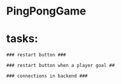 # PingPongGame


# tasks: 
    ### restart button ### 

    ### restart button when a player goal ## 

    ### connections in backend ###
    